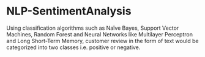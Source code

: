 # NLP-SentimentAnalysis
Using classification algorithms such as Naïve Bayes, Support Vector Machines, Random Forest and Neural Networks like Multilayer Perceptron and Long Short-Term Memory, customer review in the form of text would be categorized into two classes i.e. positive or negative.
